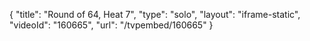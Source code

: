 {
    "title": "Round of 64, Heat 7",
    "type": "solo",
    "layout": "iframe-static",
    "videoId": "160665",
    "url": "\/tvpembed\/160665"
}